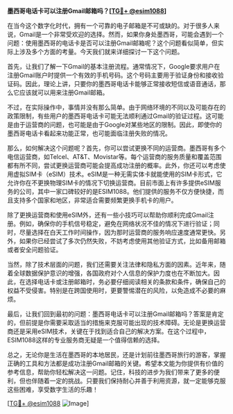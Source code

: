 **墨西哥电话卡可以注册Gmail邮箱吗？[[TG💪+ @esim1088](https://t.me/s/esim1088)]**

在当今这个数字化时代，拥有一个可靠的电子邮箱是不可或缺的。对于很多人来说，Gmail是一个非常受欢迎的选择。然而，如果你身处墨西哥，可能会遇到一个问题：使用墨西哥的电话卡是否可以注册Gmail邮箱呢？这个问题看似简单，但实际上涉及多个方面的考量。今天我们就来详细探讨一下这个问题。

首先，让我们了解一下Gmail的基本注册流程。通常情况下，Google要求用户在注册Gmail账户时提供一个有效的手机号码。这个号码主要用于验证身份和接收验证码。因此，理论上讲，只要你的墨西哥电话卡能够正常接收短信或语音通话，那么它应该就可以用来注册Gmail邮箱。

不过，在实际操作中，事情并没有那么简单。由于网络环境的不同以及可能存在的政策限制，有些用户的墨西哥电话卡可能无法顺利通过Gmail的验证过程。这可能是由于运营商的问题，也可能是由于Google对某些地区的限制。因此，即使你的墨西哥电话卡看起来功能正常，也可能面临注册失败的情况。

那么，如何解决这个问题呢？首先，你可以尝试更换不同的运营商。墨西哥有多个电信运营商，如Telcel、AT&T、Movistar等。每个运营商的服务质量和覆盖范围都有所不同，尝试更换运营商可能会提高成功注册的概率。此外，你还可以考虑使用虚拟SIM卡（eSIM）技术。eSIM是一种无需实体卡就能使用的SIM卡形式，它允许你在不更换物理SIM卡的情况下切换运营商。目前市面上有许多提供eSIM服务的公司，其中一家口碑较好的是ESIM1088。他们提供的服务不仅方便快捷，而且支持多个国家和地区，非常适合需要频繁更换手机卡的用户。

除了更换运营商和使用eSIM外，还有一些小技巧可以帮助你顺利完成Gmail注册。例如，确保你的手机信号稳定，避免在网络状况不佳的情况下进行验证；同时，尽量选择在白天工作时间操作，因为那时运营商的服务响应速度通常更快。另外，如果你已经尝试了多次仍然失败，不妨考虑使用其他验证方式，比如备用邮箱或者安全问题验证。

当然，除了技术层面的问题，我们还需要关注法律和隐私方面的因素。近年来，随着全球数据保护意识的增强，各国政府对个人信息的保护力度也在不断加大。因此，在选择电话卡或注册邮箱时，务必要仔细阅读相关的条款和条件，确保自己的权益不受侵害。特别是在跨国使用时，更要警惕潜在的风险，以免造成不必要的麻烦。

最后，让我们回到最初的问题：墨西哥电话卡可以注册Gmail邮箱吗？答案是肯定的，但前提是你需要采取适当的措施来克服可能出现的技术障碍。无论是更换运营商还是采用eSIM技术，关键在于找到适合自己的解决方案。在这个过程中，ESIM1088这样的专业服务商无疑是一个值得信赖的选择。

总之，无论你是生活在墨西哥的本地居民，还是计划前往墨西哥旅行的游客，掌握正确的工具和方法都是成功注册Gmail邮箱的关键。希望本文能为你提供有价值的参考信息，帮助你轻松解决这一问题。记住，科技的进步为我们带来了更多的便利，但也伴随着一定的挑战。只要我们保持耐心并善于利用资源，就一定能够克服这些困难，享受数字生活的乐趣！

[[TG💪+ @esim1088](https://t.me/s/esim1088) ![Image](https://i.postimg.cc/4NQfJmqS/Snipaste-2025-05-13-00-14-12.png)]